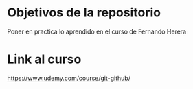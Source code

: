 # Objetivos de la repositorio

Poner en practica lo aprendido en el curso de Fernando Herera

# Link al curso

https://www.udemy.com/course/git-github/

